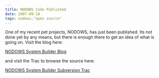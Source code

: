 ```yaml
---
title: NODOWS Code Published
date: 2007-09-18
tags: nodows,"open source"
---
```

One of my recent pet projects, NODOWS, has just been published. Its not done yet by any means, but there is enough there to get an idea of what is going on. Visit the blog here:

<a href="http://www.nodows.com/blog/">NODOWS System Builder Blog</a>

and visit the Trac to browse the source here:

<a href="http://www.nodows.com/trac/">NODOWS System Builder Subversion Trac</a>

